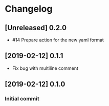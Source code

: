 # Changelog
## [Unreleased] 0.2.0
- #14 Prepare action for the new yaml format

## [2019-02-12] 0.1.1 
- Fix bug with multiline comment  

## [2019-02-12] 0.1.0 
### Initial commit